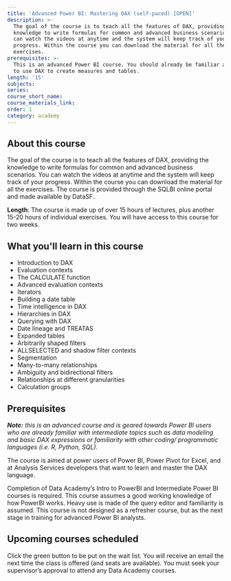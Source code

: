 ```yaml
---
title: 'Advanced Power BI: Mastering DAX (self-paced) [OPEN]'
description: >-
  The goal of the course is to teach all the features of DAX, providing the
  knowledge to write formulas for common and advanced business scenarios. You
  can watch the videos at anytime and the system will keep track of your
  progress. Within the course you can download the material for all the
  exercises.
prerequisites: >-
  This is an advanced Power BI course. You should already be familiar and able
  to use DAX to create measures and tables.
length: '15'
subjects:
series:
course_short_name:
course_materials_link:
order: 1
category: academy
---
```

## About this course

The goal of the course is to teach all the features of DAX, providing the knowledge to write formulas for common and advanced business scenarios. You can watch the videos at anytime and the system will keep track of your progress. Within the course you can download the material for all the exercises. The course is provided through the SQLBI online portal and made available by DataSF.

**Length**: The course is made up of over 15 hours of lectures, plus another 15-20 hours of individual exercises. You will have access to this course for two weeks.

## What you'll learn in this course

* Introduction to DAX
* Evaluation contexts
* The CALCULATE function
* Advanced evaluation contexts
* Iterators
* Building a date table
* Time intelligence in DAX
* Hierarchies in DAX
* Querying with DAX
* Date lineage and TREATAS
* Expanded tables
* Arbitrarily shaped filters
* ALLSELECTED and shadow filter contexts
* Segmentation
* Many-to-many relationships
* Ambiguity and bidirectional filters
* Relationships at different granularities
* Calculation groups

## Prerequisites

***Note:** this is an advanced course and is geared towards Power BI users who are already familiar with intermediate topics such as data modeling and basic DAX expressions or familiarity with other coding/ programmatic languages (i.e. R, Python, SQL).*

The course is aimed at power users of Power BI, Power Pivot for Excel, and at Analysis Services developers that want to learn and master the DAX language.

Completion of Data Academy’s Intro to PowerBI and Intermediate Power BI courses is required. This course assumes a good working knowledge of how PowerBI works. Heavy use is made of the query editor and familiarity is assumed. This course is not designed as a refresher course, but as the next stage in training for advanced Power BI analysts.

## Upcoming courses scheduled

Click the green button to be put on the wait list. You will receive an email the next time the class is offered (and seats are available). You must seek your supervisor’s approval to attend any Data Academy courses.
